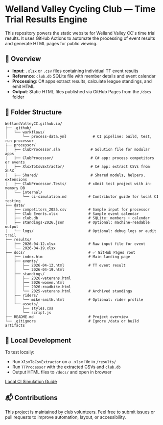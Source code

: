 # Welland Valley Cycling Club — Time Trial Results Engine

This repository powers the static website for Welland Valley CC's time trial results. It uses GitHub Actions to automate the processing of event results and generate HTML pages for public viewing.

## 🧠 Overview

- **Input**: `.xlsx` or `.csv` files containing individual TT event results
- **Reference**: `club.db` SQLite file with member details and event calendar
- **Processing**: C# apps extract results, calculate league standings, and emit HTML
- **Output**: Static HTML files published via GitHub Pages from the `/docs` folder

## 📁 Folder Structure

```plaintext
WellandValleyCC.github.io/
├── .github/
│   └── workflows/
│       └── process-data.yml            # CI pipeline: build, test, run processor
├── processor/
│   ├── ClubProcessor.sln              # Solution file for modular apps
│   ├── ClubProcessor/                 # C# app: process competitors or events
│   ├── XlsxToCsvExtractor/            # C# app: extract CSVs from XLSX
│   ├── Shared/                        # Shared models, helpers, extensions
│   ├── ClubProcessor.Tests/          # xUnit test project with in-memory DB
│   └── internal/
│       └── ci-simulation.md          # Contributor guide for local CI testing
├── data/
│   ├── competitors_2025.csv          # Sample input for processor
│   ├── Club Events.xlsx              # Sample event calendar
│   ├── club.db                       # SQLite: members + calendar
│   ├── standings-2026.json           # Optional: machine-readable output
│   └── logs/                         # Optional: debug logs or audit trail
├── results/
│   ├── 2026-04-12.xlsx               # Raw input file for event
│   └── 2026-04-19.xlsx
├── docs/                             # ✅ GitHub Pages root
│   ├── index.htm                     # Main landing page
│   ├── events/
│   │   ├── 2026-04-12.html           # TT event result
│   │   └── 2026-04-19.html
│   ├── standings/
│   │   ├── 2026-veterans.html
│   │   ├── 2026-women.html
│   │   ├── 2026-roadbike.html
│   │   └── 2025-veterans.html        # Archived standings
│   ├── riders/
│   │   └── mike-smith.html           # Optional: rider profile
│   └── assets/
│       ├── styles.css
│       └── script.js
├── README.md                         # Project overview
└── .gitignore                        # Ignore /data or build artifacts
```

## 🧪 Local Development

To test locally:
- Run `XlsxToCsvExtractor` on a `.xlsx` file in `/results/`
- Run `TTProcessor` with the extracted CSVs and `club.db`
- Output HTML files to `/docs/` and open in browser

[Local CI Simulation Guide](processor/internal/ci-simulation.md)

## 📬 Contributions

This project is maintained by club volunteers. Feel free to submit issues or pull requests to improve automation, layout, or accessibility.


